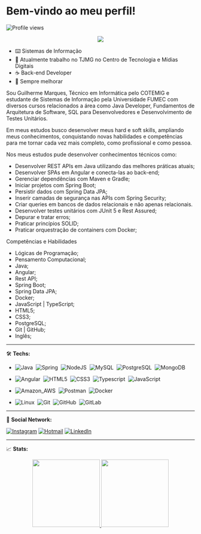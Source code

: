 # Bem-vindo ao meu perfil!

<!-- Profile Views -->
<p align="left"> <img src="https://komarev.com/ghpvc/?username=GPMrks&color=blue" alt="Profile views" /> </p>

<!-- Typing SVG by DenverCoder1 - https://github.com/DenverCoder1/readme-typing-svg -->
<p align="center">
  <a href="https://github.com/DenverCoder1/readme-typing-svg"><img src="https://readme-typing-svg.herokuapp.com/?lines=Back-end%20Developer;Always%20Improving;&font=Fira%20Code&center=true&width=440&height=45&color=059ccb&vCenter=true&size=22"></a>
</p>

- ⌨️ Sistemas de Informação
- 🔭 Atualmente trabalho no TJMG no Centro de Tecnologia e Mídias Digitais
- ☕ Back-end Developer
- 🚀 Sempre melhorar

Sou Guilherme Marques, Técnico em Informática pelo COTEMIG e estudante de Sistemas de Informação pela Universidade FUMEC com diversos cursos relacionados a área como Java Developer, Fundamentos de Arquitetura de Software, SQL para Desenvolvedores e Desenvolvimento de Testes Unitários.

Em meus estudos busco desenvolver meus hard e soft skills, ampliando meus conhecimentos, conquistando novas habilidades e competências para me tornar cada vez mais completo, como profissional e como pessoa.

Nos meus estudos pude desenvolver conhecimentos técnicos como:

- Desenvolver REST APIs em Java utilizando das melhores práticas atuais;
- Desenvolver SPAs em Angular e conecta-las ao back-end;
- Gerenciar dependências com Maven e Gradle;
- Iniciar projetos com Spring Boot;
- Persistir dados com Spring Data JPA;
- Inserir camadas de segurança nas APIs com Spring Security;
- Criar queries em bancos de dados relacionais e não apenas relacionais.
- Desenvolver testes unitários com JUnit 5 e Rest Assured;
- Depurar e tratar erros;
- Praticar princípios SOLID;
- Praticar orquestração de containers com Docker;

Competências e Habilidades
- Lógicas de Programação;
- Pensamento Computacional;
- Java;
- Angular;
- Rest API;
- Spring Boot;
- Spring Data JPA;
- Docker;
- JavaScript | TypeScript;
- HTML5;
- CSS3;
- PostgreSQL;
- Git | GitHub;
- Inglês;

<hr>

🛠️ **Techs:**

- ![Java](https://img.shields.io/badge/-Java-05122A?style=flat&logo=openjdk&logoColor=c92123)&nbsp;
![Spring](https://img.shields.io/badge/-Spring-05122A?style=flat&logo=Spring&logoColor=gren&color=05122A)&nbsp;
![NodeJS](https://img.shields.io/badge/-NodeJS-05122A?style=flat&logo=node.js&logoColor=43853d)&nbsp;
![MySQL](https://img.shields.io/badge/-MySQL-05122A?style=flat&logo=MySQL&logoColor=01FCEF&color=05122A)&nbsp;
![PostgreSQL](https://img.shields.io/badge/-PostgreSQL-05122A?style=flat&logo=PostgreSQL&logoColor=336791&color=05122A)&nbsp;
![MongoDB](https://img.shields.io/badge/-MongoDB-05122A?style=flat&logo=mongodb&logoColor=green&color=05122A)&nbsp;

- ![Angular](https://img.shields.io/badge/-Angular-05122A?style=flat&logo=Angular&logoColor=dd0031&color=05122A)&nbsp;
![HTML5](https://img.shields.io/badge/-HTML5-05122A?style=flat&logo=HTML5&logoColor=orange&color=05122A)&nbsp;
![CSS3](https://img.shields.io/badge/-CSS3-05122A?style=flat&logo=css3&logoColor=33a9dc&color=05122A)&nbsp;
![Typescript](https://img.shields.io/badge/-TypeScript-05122A?style=flat&logo=TypeScript&logoColor=blue&color=05122A)&nbsp;
![JavaScript](https://img.shields.io/badge/-JavaScript-05122A?style=flat&logo=JavaScript&logoColor=yellow&color=05122A)&nbsp;

- ![Amazon_AWS](https://img.shields.io/badge/-Amazon_AWS-05122A?style=flat&logo=amazon-aws&logoColor=blue&color=05122A)&nbsp;
![Postman](https://img.shields.io/badge/-Postman-05122A?style=flat&logo=Postman&logoColor=orange&color=05122A)&nbsp;
![Docker](https://img.shields.io/badge/-Docker-05122A?style=flat&logo=Docker&logoColor=01c7ff&color=05122A)&nbsp;

- ![Linux](https://img.shields.io/badge/-Linux-05122A?style=flat&logo=Linux&logoColor=yellow&color=05122A)&nbsp;
![Git](https://img.shields.io/badge/-Git-05122A?style=flat&logo=git&logoColor=orange&color=05122A)&nbsp;
![GitHub](https://img.shields.io/badge/-GitHub-05122A?style=flat&logo=github&logoColor=white&color=05122A)&nbsp;
![GitLab](https://img.shields.io/badge/-GitLab-05122A?style=flat&logo=GitLab&logoColor=orange&color=05122A)&nbsp;

<hr>

🔗 **Social Network:**
 
<a href="https://www.instagram.com/guilherme_mrks/" target="_blank" target="_blank">![Instagram](https://img.shields.io/badge/-Instagram-05122A?style=flat&logo=Instagram&logoColor=e4405f&color=05122A)</a>
<a href="mailto:guilhermepereiramarques@hotmail.com" target="_blank" target="_blank">![Hotmail](https://img.shields.io/badge/-Hotmail-05122A?style=flat&logo=microsoft-outlook&logoColor=0078d4&color=05122A)</a>
<a href="https://www.linkedin.com/in/guilherme-p-marques/" target="_blank" target="_blank">![LinkedIn](https://img.shields.io/badge/-LinkedIn-05122A?style=flat&logo=LinkedIn&logoColor=0077b5&color=05122A)</a>

<hr>

📈 **Stats:**

<!-- https://github-readme-stats-git-masterrstaa-rickstaa.vercel.app/api? -->

<div align="center">
  <a href="https://github.com/GPMrks">
<!--   <img height="180em" src="https://github-readme-stats.vercel.app/api?username=GPMrks&show_icons=true&theme=radical&include_all_commits=true&count_private=true"/>
  <img height="180em" src="https://github-readme-stats.vercel.app/api/top-langs/?username=GPMrks&layout=compact&langs_count=7&theme=radical"/> -->
  <img height="180em" src="https://github-readme-stats-git-masterrstaa-rickstaa.vercel.app/api?username=GPMrks&show_icons=true&theme=radical&include_all_commits=true&count_private=true"/>
  <img height="180em" src="https://github-readme-stats-git-masterrstaa-rickstaa.vercel.app/api/top-langs/?username=GPMrks&layout=compact&langs_count=7&theme=radical"/>
</div>